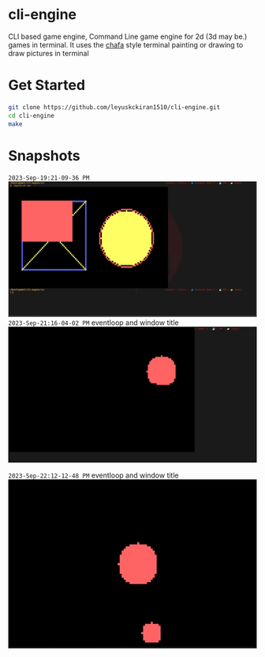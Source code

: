 # cli-engine
CLI based game engine, Command Line game engine for 2d (3d may be.) games in terminal.
It uses the [chafa](https://github.com/hpjansson/chafa) style terminal painting or drawing to draw pictures in terminal

# Get Started

```bash
git clone https://github.com/leyuskckiran1510/cli-engine.git
cd cli-engine
make
```


# Snapshots
`2023-Sep-19:21-09-36 PM`
![2023-Sep-19:21-09-45 PM](./images/_09_19_23.png)
`2023-Sep-21:16-04-02 PM` eventloop and window title
![2023-Sep-21:16-04-02 PM](./images/_09_21_23.png)

`2023-Sep-22:12-12-48 PM` eventloop and window title
![2023-Sep-22:12-12-48 PM](./images/_09_22_23.png)
